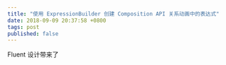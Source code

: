 ```yaml
---
title: "使用 ExpressionBuilder 创建 Composition API 关系动画中的表达式"
date: 2018-09-09 20:37:58 +0800
tags: post
published: false
---
```


Fluent 设计带来了